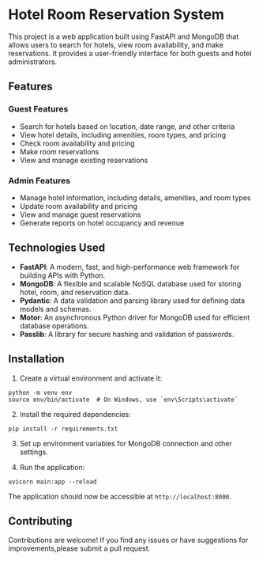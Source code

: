 
# Hotel Room Reservation System

This project is a web application built using FastAPI and MongoDB that allows users to search for hotels, view room availability, and make reservations. It provides a user-friendly interface for both guests and hotel administrators.

## Features

### Guest Features

- Search for hotels based on location, date range, and other criteria
- View hotel details, including amenities, room types, and pricing
- Check room availability and pricing
- Make room reservations
- View and manage existing reservations

### Admin Features

- Manage hotel information, including details, amenities, and room types
- Update room availability and pricing
- View and manage guest reservations
- Generate reports on hotel occupancy and revenue

## Technologies Used

- **FastAPI**: A modern, fast, and high-performance web framework for building APIs with Python.
- **MongoDB**: A flexible and scalable NoSQL database used for storing hotel, room, and reservation data.
- **Pydantic**: A data validation and parsing library used for defining data models and schemas.
- **Motor**: An asynchronous Python driver for MongoDB used for efficient database operations.
- **Passlib**: A library for secure hashing and validation of passwords.

## Installation

1. Create a virtual environment and activate it:

```
python -m venv env
source env/bin/activate  # On Windows, use `env\Scripts\activate`
```

2. Install the required dependencies:

```
pip install -r requirements.txt
```

3. Set up environment variables for MongoDB connection and other settings.

6. Run the application:

```
uvicorn main:app --reload
```

The application should now be accessible at `http://localhost:8000`.

## Contributing

Contributions are welcome! If you find any issues or have suggestions for improvements,please submit a pull request.



